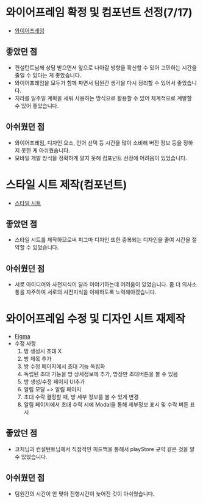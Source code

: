 # 와이어프레임 확정 및 컴포넌트 선정(7/17)
- [와이어프레임](https://www.figma.com/file/2pYOPCBk5UEXVOVfWsiQ1u/%EB%AA%A8%EC%97%AC%EB%9E%8C?type=design&node-id=108%3A2609&mode=design&t=2xHYsnjEaPwIfaUj-1)

## 좋았던 점
- 컨설턴트님께 상담 받으면서 앞으로 나아갈 방향을 확신할 수 있어 고민하는 시간을 줄일 수 있다는 게 좋았습니다.
- 와이어프레임을 모두가 함께 짜면서 팀원간 생각을 다시 정리할 수 있어서 좋았습니다.
- 지라를 일주일 계획을 세워 사용하는 방식으로 활용할 수 있어 체계적으로 계발할 수 있어 좋았습니다.

## 아쉬웠던 점
- 와이어프레임, 디자인 요소, 언어 선택 등 시간을 많이 소비해 버전 정보 등을 정하지 못한 게 아쉬웠습니다.
- 모바일 개발 방식을 정확하게 알지 못해 컴포넌트 선정에 어려움이 있었습니다.

# 스타일 시트 제작(컴포넌트)
- [스타일 시트](https://www.figma.com/file/2pYOPCBk5UEXVOVfWsiQ1u/%EB%AA%A8%EC%97%AC%EB%9E%8C?type=design&node-id=108%3A2609&mode=design&t=2xHYsnjEaPwIfaUj-1)

## 좋았던 점
- 스타일 시트를 제작하므로써 피그마 디자인 또한 중복되는 디자인을 줄여 시간을 절약할 수 있었습니다.

## 아쉬웠던 점
- 서로 아이디어와 사전지식이 달라 이야기하는데 어려움이 있었습니다. 좀 더 의사소통을 자주하여 서로의 사전지식을 이해하도록 노력해야겠습니다.

# 와이어프레임 수정 및 디자인 시트 재제작
- [Figma](https://www.figma.com/file/2pYOPCBk5UEXVOVfWsiQ1u/%EB%AA%A8%EC%97%AC%EB%9E%8C?type=design&node-id=108%3A2609&mode=design&t=2xHYsnjEaPwIfaUj-1)
- 수정 사항
    1. 방 생성시 초대 X
    2. 방 제목 추가
    3. 방 수정 페이지에서 초대 기능 독립화
    4. 독립된 초대 기능을 방 상세정보에 추가, 방장만 초대버튼을 볼 수 있음
    5. 방 생성/수정 페이지 UI추가
    6. 알림 모달 => 알림 페이지
    7. 초대 수락 결정할 때, 방 세부 정보를 볼 수 있게 변경
    8. 알림 페이지에서 초대 수락 시에 Modal을 통해 세부정보 표시 및 수락 버튼 표시
    
## 좋았던 점
- 코치님과 컨설턴트님께서 직접적인 피드백을 통해서 playStore 규약 같은 것을 알 수 있었습니다.

## 아쉬웠던 점
- 팀원간의 시간이 안 맞아 진행시간이 늦어진 것이 아쉬웠습니다.